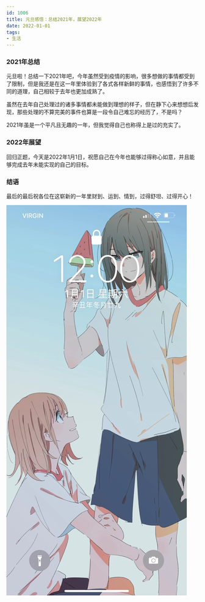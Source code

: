 ```yaml
---
id: 1006
title: 元旦感悟：总结2021年，展望2022年
date: 2022-01-01
tags: 
- 生活
---
```

### 2021年总结
元旦啦！总结一下2021年吧，今年虽然受到疫情的影响，很多想做的事情都受到了限制，但是我还是在这一年里体验到了各式各样新鲜的事情，也感悟到了许多不同的道理，自己相较于去年也更加成熟了。

虽然在去年自己处理过的诸多事情都未能做到理想的样子，但在静下心来想想后发现，那些处理的不算完美的事件也算是一段令自己难忘的经历了，不是吗？

2021年虽是一个平凡且无趣的一年，但我觉得自己也称得上是过的充实了。

### 2022年展望
回归正题，今天是2022年1月1日，祝愿自己在今年也能够过得称心如意，并且能够完成去年未能实现的自己的目标。

### 结语

最后的最后祝各位在这崭新的一年里财到、运到、情到，过得舒坦、过得开心！

![2022元旦锁屏截图](./blogImg/2022元旦锁屏截图.jpg)


